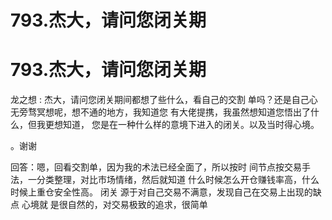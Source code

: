 # 793.杰大，请问您闭关期

# 793.杰大，请问您闭关期

龙之想 : 杰大，请问您闭关期间都想了些什么，看自己的交割 单吗？还是自己心无旁骛冥想呢，想不通的地方，我知道您 有大佬提携，我虽然想知道您悟出了什么，但我更想知道， 您是在一种什么样的意境下进入的闭关。以及当时得心境。

。谢谢

回答：嗯，回看交割单，因为我的术法已经全面了，所以按时 间节点按交易手法，一分类整理，对比市场情绪，然后就知道 什么时候怎么开仓赚钱率高，什么时候上重仓安全性高。 闭关 源于对自己交易不满意，发现自己在交易上出现的缺点 心境就 是很自然的，对交易极致的追求，很简单